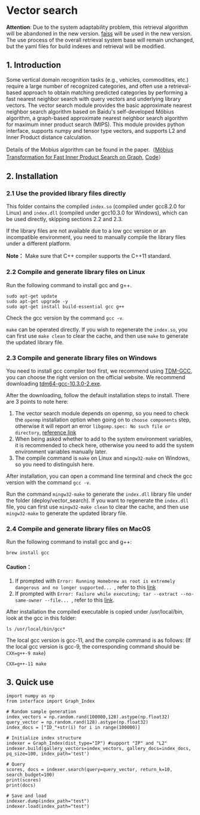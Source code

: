 # Vector search

**Attention**: Due to the system adaptability problem, this retrieval algorithm will be abandoned in the new version. [faiss](https://github.com/facebookresearch/faiss) will be used in the new version. The use process of the overall retrieval system base will remain unchanged, but the yaml files for build indexes and retrieval will be modified.

## 1. Introduction

Some vertical domain recognition tasks (e.g., vehicles, commodities, etc.) require a large number of recognized categories, and often use a retrieval-based approach to obtain matching predicted categories by performing a fast nearest neighbor search with query vectors and underlying library vectors. The vector search module provides the basic approximate nearest neighbor search algorithm based on Baidu's self-developed Möbius algorithm, a graph-based approximate nearest neighbor search algorithm for maximum inner product search (MIPS). This module provides python interface, supports numpy and tensor type vectors, and supports L2 and Inner Product distance calculation.

Details of the Mobius algorithm can be found in the paper.（[Möbius Transformation for Fast Inner Product Search on Graph](http://research.baidu.com/Public/uploads/5e189d36b5cf6.PDF), [Code](https://github.com/sunbelbd/mobius)）

## 2. Installation

### 2.1 Use the provided library files directly

This folder contains the compiled `index.so` (compiled under gcc8.2.0 for Linux) and `index.dll` (compiled under gcc10.3.0 for Windows), which can be used directly, skipping sections 2.2 and 2.3.

If the library files are not available due to a low gcc version or an incompatible environment, you need to manually compile the library files under a different platform.

**Note：** Make sure that C++ compiler supports the C++11 standard.

### 2.2 Compile and generate library files on Linux

Run the following command to install gcc and g++.

```
sudo apt-get update
sudo apt-get upgrade -y
sudo apt-get install build-essential gcc g++
```

Check the gcc version by the command `gcc -v`.

`make` can be operated directly. If you wish to regenerate the `index.so`, you can first use `make clean` to clear the cache, and then use `make` to generate the updated library file.

### 2.3 Compile and generate library files on Windows

You need to install gcc compiler tool first, we recommend using [TDM-GCC](https://jmeubank.github.io/tdm-gcc/articles/2020-03/9.2.0-release), you can choose the right version on the official website. We recommend downloading [tdm64-gcc-10.3.0-2.exe](https://github.com/jmeubank/tdm-gcc/releases/download/v10.3.0-tdm64-2/tdm64-gcc-10.3.0-2.exe).

After the downloading, follow the default installation steps to install. There are 3 points to note here:

1.  The vector search module depends on openmp, so you need to check the `openmp` installation option when going on to `choose components` step, otherwise it will report an error `libgomp.spec: No such file or directory`, [reference link](https://github.com/dmlc/xgboost/issues/1027)
2.  When being asked whether to add to the system environment variables, it is recommended to check here, otherwise you need to add the system environment variables manually later.
3. The compile command is `make` on Linux and `mingw32-make` on Windows, so you need to distinguish here.

After installation, you can open a command line terminal and check the gcc version with the command `gcc -v`.

Run the command `mingw32-make` to generate the `index.dll` library file under the folder (deploy/vector_search). If you want to regenerate the `index.dll` file, you can first use `mingw32-make clean` to clear the cache, and then use `mingw32-make` to generate the updated library file.

### 2.4 Compile and generate library files on MacOS

Run the following command to install gcc and g++:

```
brew install gcc
```

#### Caution：

1. If prompted with `Error: Running Homebrew as root is extremely dangerous and no longer supported... `, refer to this [link](https://jingyan.baidu.com/article/e52e3615057a2840c60c519c.html)
2.  If prompted with `Error: Failure while executing; tar --extract --no-same-owner --file... `, refer to this [link](https://blog.csdn.net/Dawn510/article/details/117787358).

After installation the compiled executable is copied under /usr/local/bin, look at the gcc in this folder:

```
ls /usr/local/bin/gcc*
```

The local gcc version is gcc-11, and the compile command is as follows: (If the local gcc version is gcc-9, the corresponding command should be `CXX=g++-9 make`)

```
CXX=g++-11 make
```

## 3. Quick use

```
import numpy as np
from interface import Graph_Index

# Random sample generation
index_vectors = np.random.rand(100000,128).astype(np.float32)
query_vector = np.random.rand(128).astype(np.float32)
index_docs = ["ID_"+str(i) for i in range(100000)]

# Initialize index structure
indexer = Graph_Index(dist_type="IP") #support "IP" and "L2"
indexer.build(gallery_vectors=index_vectors, gallery_docs=index_docs, pq_size=100, index_path='test')

# Query
scores, docs = indexer.search(query=query_vector, return_k=10, search_budget=100)
print(scores)
print(docs)

# Save and load
indexer.dump(index_path="test")
indexer.load(index_path="test")
```
